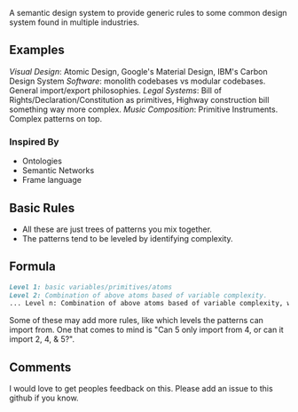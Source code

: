 A semantic design system to provide generic rules to some common design system found in multiple industries.

## Examples

*Visual Design*: Atomic Design, Google's Material Design, IBM's Carbon Design System
*Software*: monolith codebases vs modular codebases. General import/export philosophies.
*Legal Systems*: Bill of Rights/Declaration/Constitution as primitives, Highway construction bill something way more complex.
*Music Composition*: Primitive Instruments. Complex patterns on top.

### Inspired By

* Ontologies
* Semantic Networks
* Frame language

## Basic Rules

* All these are just trees of patterns you mix together.
* The patterns tend to be leveled by identifying complexity.

## Formula

```markdown
Level 1: basic variables/primitives/atoms
Level 2: Combination of above atoms based of variable complexity.
... Level n: Combination of above atoms based of variable complexity, with amount of levels accounting for the delta in complexity.
```

Some of these may add more rules, like which levels the patterns can import from. One that comes to mind is "Can 5 only import from 4, or can it import 2, 4, & 5?".

## Comments

I would love to get peoples feedback on this. Please add an issue to this github if you know.
